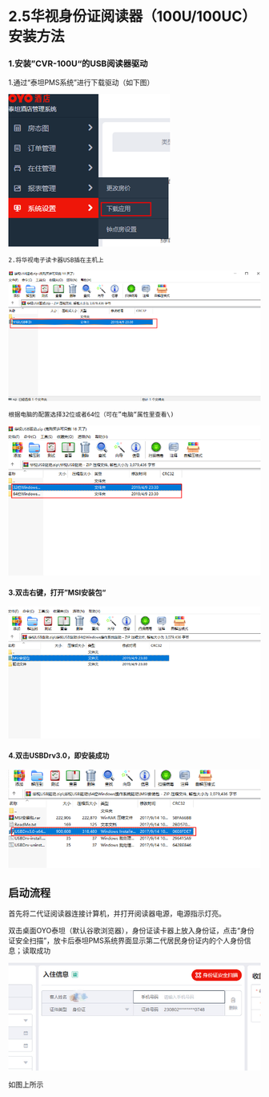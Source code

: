 # 2.5华视身份证阅读器（100U/100UC）安装方法

### 1.安装”CVR-100U“的USB阅读器驱动

1.通过“泰坦PMS系统”进行下载驱动（如下图）

![](../../../.gitbook/assets/image%20%28455%29.png)

    2.将华视电子读卡器USB插在主机上

![](../../../.gitbook/assets/image%20%28416%29.png)

    根据电脑的配置选择32位或者64位（可在”电脑“属性里查看\)

![](../../../.gitbook/assets/image%20%28137%29.png)

#### 3.双击右键，打开”MSI安装包“

![](../../../.gitbook/assets/image%20%28184%29.png)

#### 4.双击USBDrv3.0，即安装成功

![](../../../.gitbook/assets/image%20%28412%29.png)

## 启动流程

首先将二代证阅读器连接计算机，并打开阅读器电源，电源指示灯亮。

双击桌面OYO泰坦（默认谷歌浏览器），身份证读卡器上放入身份证，点击“身份证安全扫描”，放卡后泰坦PMS系统界面显示第二代居民身份证内的个人身份信息；读取成功

![](../../../.gitbook/assets/image%20%28560%29.png)

如图上所示

